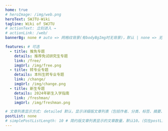 ```yaml
---
home: true
# heroImage: /img/web.png
heroText: SWJTU-Wiki
tagline: Wiki of SWJTU
# actionText: 立刻进入 →
# actionLink: /web/
bannerBg: none # auto => 网格纹背景(有bodyBgImg时无背景)，默认 | none => 无 | '大图地址' | background: 自定义背景样式       提示：如发现文本颜色不适应你的背景时可以到palette.styl修改$bannerTextColor变量

features: # 可选
  - title: 推免专题
    details: 推荐免试研究生专题
    link: /free/
    imgUrl: /img/free.png
  - title: 转专业专题
    details: 本科生转专业专题
    link: /change/
    imgUrl: /img/change.png
  - title: 新生专题
    details: 2024年新生入学指南
    link: /freshman/
    imgUrl: /img/freshman.png

# 文章列表显示方式: detailed 默认，显示详细版文章列表（包括作者、分类、标签、摘要、分页等）| simple => 显示简约版文章列表（仅标题和日期）| none 不显示文章列表
postList: none
# simplePostListLength: 10 # 简约版文章列表显示的文章数量，默认10。（仅在postList设置为simple时生效）
---
```

